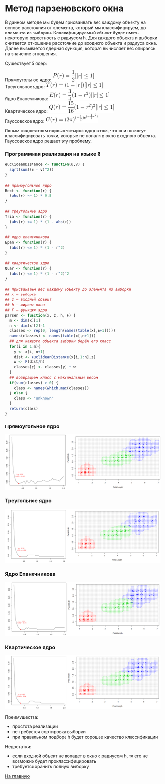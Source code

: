 # Метод парзеновского окна

В данном методе мы будем присваивать вес каждому объекту на основе расстояния от элемента, который мы классифицируем, до элемента из выборки. Классифицируемый объект будет иметь некоторую окрестность с радиусом h. Для каждого объекта и выборки считается отношение расстояние до входного объекта и радиуса окна. Далее вызывается ядерная функция, которая вычисляет вес опираясь на значение отношения.

Существует 5 ядер:

Прямоугольное ядро: ![pr_y](pr_y.gif)<br>
Треугольное ядро: ![tr_y](tr_y.gif)<br>
Ядро Епанечникова: ![ep_y](ep_y.gif)<br>
Квартическое ядро: ![kv_y](kv_y.gif)<br>
Гауссовское ядро: ![g_y](g_y.gif)<br>

Явным недостатком первых четырех ядер в том, что они не могут классифицировать точки, которые не попали в окно входного объекта. Гауссовское ядро решает эту проблему.

### Программная реализация на языке R

```R
euclideanDistance <- function(u,v) {
  sqrt(sum((u - v)^2))
}

## прямоугольное ядро
Rect <- function(r) {
  (abs(r) <= 1) * 0.5
}

## треугольное ядро
Tria <- function(r) {
  (abs(r) <= 1) * (1 - abs(r))
}

## ядро епанечникова
Epan <- function(r) {
  (abs(r) <= 1) * (1 - r^2)
}

## квартическое ядро
Quar <- function(r) {
  (abs(r) <= 1) * (1 - r^2)^2
}

## присваиваем вес каждому объекту до элемента из выборки
## x — выборка
## z — входной объект
## h — ширина окна
## F — функция ядра
parsen <- function(x, z, h, F) {
  m <- dim(x)[1]
  n <- dim(x)[2]-1
  classes <- rep(0, length(names(table(x[,n+1]))))
  names(classes) <- names(table(x[,n+1]))
  ## для каждого объекта выборки берём его класс
  for(i in 1:m){
    y <- x[i, n+1]
    dist <- euclideanDistance(x[i,1:n],z)
    w <- F(dist/h)
    classes[y] <- classes[y] + w
  }
  ## возвращаем класс с максимальным весом
  if(sum(classes) > 0) {
    class <- names(which.max(classes))
  } else {
    class <- "unknown"
  }
  return(class)
}
```

### Прямоугольное ядро

<img src="pr_y_kk_loo.jpg">

### Треугольное ядро

<img src="tr_y_kk_loo.jpg">

### Ядро Епанечникова

<img src="ep_y_kk_loo.jpg">

### Квартическое ядро

<img src="kv_y_kk_loo.jpg">


Преимущества:
<ul>
<li>простота реализации</li>
<li>не требуется сортировка выборки</li>
<li>при правильном подборе h будет хорошее качество классификации</li>
</ul>

Недостатки:
<ul>
<li>если входной объект не попадет в окно с радиусом h, то его не возможно будет проклассифицировать</li>
<li>требуется хранить полную выборку</li>
</ul>

<a href="https://github.com/davilexx/ml1">На главную</a>
